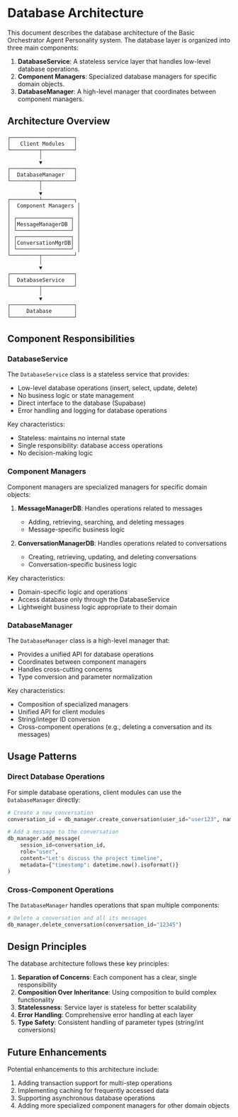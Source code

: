 # Database Architecture

This document describes the database architecture of the Basic Orchestrator Agent Personality system. The database layer is organized into three main components:

1. **DatabaseService**: A stateless service layer that handles low-level database operations.
2. **Component Managers**: Specialized database managers for specific domain objects.
3. **DatabaseManager**: A high-level manager that coordinates between component managers.

## Architecture Overview

```
┌────────────────────┐
│   Client Modules   │
└─────────┬──────────┘
          │
          ▼
┌────────────────────┐
│  DatabaseManager   │
└─────────┬──────────┘
          │
          ▼
┌─────────┴──────────┐
│  Component Managers │
│                     │
│ ┌─────────────────┐ │
│ │MessageManagerDB │ │
│ └─────────────────┘ │
│ ┌─────────────────┐ │
│ │ConversationMgrDB│ │
│ └─────────────────┘ │
└─────────┬──────────┘
          │
          ▼
┌────────────────────┐
│  DatabaseService   │
└─────────┬──────────┘
          │
          ▼
┌────────────────────┐
│     Database       │
└────────────────────┘
```

## Component Responsibilities

### DatabaseService

The `DatabaseService` class is a stateless service that provides:

- Low-level database operations (insert, select, update, delete)
- No business logic or state management
- Direct interface to the database (Supabase)
- Error handling and logging for database operations

Key characteristics:
- Stateless: maintains no internal state
- Single responsibility: database access operations
- No decision-making logic

### Component Managers

Component managers are specialized managers for specific domain objects:

1. **MessageManagerDB**: Handles operations related to messages
   - Adding, retrieving, searching, and deleting messages
   - Message-specific business logic

2. **ConversationManagerDB**: Handles operations related to conversations
   - Creating, retrieving, updating, and deleting conversations
   - Conversation-specific business logic

Key characteristics:
- Domain-specific logic and operations
- Access database only through the DatabaseService
- Lightweight business logic appropriate to their domain

### DatabaseManager

The `DatabaseManager` class is a high-level manager that:

- Provides a unified API for database operations
- Coordinates between component managers
- Handles cross-cutting concerns
- Type conversion and parameter normalization

Key characteristics:
- Composition of specialized managers
- Unified API for client modules
- String/integer ID conversion
- Cross-component operations (e.g., deleting a conversation and its messages)

## Usage Patterns

### Direct Database Operations

For simple database operations, client modules can use the `DatabaseManager` directly:

```python
# Create a new conversation
conversation_id = db_manager.create_conversation(user_id="user123", name="Project Planning")

# Add a message to the conversation
db_manager.add_message(
    session_id=conversation_id,
    role="user",
    content="Let's discuss the project timeline",
    metadata={"timestamp": datetime.now().isoformat()}
)
```

### Cross-Component Operations

The `DatabaseManager` handles operations that span multiple components:

```python
# Delete a conversation and all its messages
db_manager.delete_conversation(conversation_id="12345")
```

## Design Principles

The database architecture follows these key principles:

1. **Separation of Concerns**: Each component has a clear, single responsibility
2. **Composition Over Inheritance**: Using composition to build complex functionality
3. **Statelessness**: Service layer is stateless for better scalability
4. **Error Handling**: Comprehensive error handling at each layer
5. **Type Safety**: Consistent handling of parameter types (string/int conversions)

## Future Enhancements

Potential enhancements to this architecture include:

1. Adding transaction support for multi-step operations
2. Implementing caching for frequently accessed data
3. Supporting asynchronous database operations
4. Adding more specialized component managers for other domain objects 